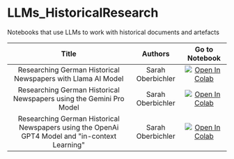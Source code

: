 # LLMs_HistoricalResearch
Notebooks that use LLMs to work with historical documents and artefacts 

| Title | Authors    | Go to Notebook    |
| :---:   | :---: | :---: |
| Researching German Historical Newspapers with Llama AI Model | Sarah Oberbichler   | [![Open In Colab](https://colab.research.google.com/assets/colab-badge.svg)](https://github.com/ieg-dhr/LLMs_HistoricalResearch/blob/main/Llama.ipynb)
| Researching German Historical Newspapers using the Gemini Pro Model | Sarah Oberbichler   | [![Open In Colab](https://colab.research.google.com/assets/colab-badge.svg)](https://github.com/ieg-dhr/LLMs_HistoricalResearch/blob/main/Gemini.ipynb)|
| Researching German Historical Newspapers using the OpenAi GPT4 Model and "in-context Learning" | Sarah Oberbichler   | [![Open In Colab](https://colab.research.google.com/assets/colab-badge.svg)](https://github.com/ieg-dhr/LLMs_HistoricalResearch/blob/main/OpenAI.ipynb)|



